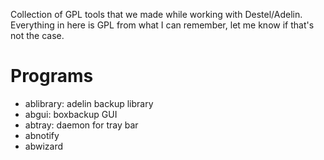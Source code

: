Collection of GPL tools that we made while working with Destel/Adelin.
Everything in here is GPL from what I can remember, let me know if that's not the case.

Programs
========
 * ablibrary: adelin backup library
 * abgui: boxbackup GUI 
 * abtray: daemon for tray bar
 * abnotify
 * abwizard
